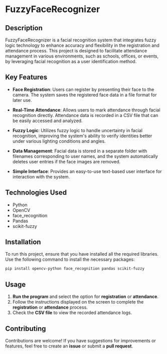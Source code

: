# FuzzyFaceRecognizer

## Description

FuzzyFaceRecognizer is a facial recognition system that integrates fuzzy logic technology to enhance accuracy and flexibility in the registration and attendance process. This project is designed to facilitate attendance management in various environments, such as schools, offices, or events, by leveraging facial recognition as a user identification method.

## Key Features

- **Face Registration**: Users can register by presenting their face to the camera. The system saves the registered face data in a file format for later use.
  
- **Real-Time Attendance**: Allows users to mark attendance through facial recognition directly. Attendance data is recorded in a CSV file that can be easily accessed and analyzed.

- **Fuzzy Logic**: Utilizes fuzzy logic to handle uncertainty in facial recognition, improving the system's ability to verify identities better under various lighting conditions and angles.

- **Data Management**: Facial data is stored in a separate folder with filenames corresponding to user names, and the system automatically deletes user entries if the face images are removed.

- **Simple Interface**: Provides an easy-to-use text-based user interface for interaction with the system.

## Technologies Used

- Python
- OpenCV
- face_recognition
- Pandas
- scikit-fuzzy

## Installation

To run this project, ensure that you have installed all the required libraries. Use the following command to install the necessary packages:

```bash
pip install opencv-python face_recognition pandas scikit-fuzzy
```
## Usage

1. **Run the program** and select the option for **registration** or **attendance**.
2. Follow the instructions displayed on the screen to complete the **registration** or **attendance** process.
3. Check the **CSV file** to view the recorded attendance logs.

## Contributing

Contributions are welcome! If you have suggestions for improvements or features, feel free to create an **issue** or submit a **pull request**.

